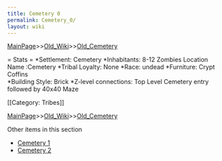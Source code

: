 ```yaml
---
title: Cemetery 0
permalink: Cemetery_0/
layout: wiki
---
```


[MainPage](/keeperrl_wiki/ "wikilink")>>[Old_Wiki](/keeperrl_wiki/Old_Wiki "wikilink")>>[Old_Cemetery](/keeperrl_wiki/Old_Cemetery "wikilink")

= Stats =
*Settlement: Cemetery 
*Inhabitants: 8-12 Zombies
Location Name :Cemetery 
*Tribal Loyalty: None
*Race: undead
*Furniture: Crypt Coffins  
*Building Style: Brick 
*Z-level connections: Top Level Cemetery entry followed by 40x40 Maze   

[[Category: Tribes]]

[MainPage](/keeperrl_wiki/ "wikilink")>>[Old_Wiki](/keeperrl_wiki/Old_Wiki "wikilink")>>[Old_Cemetery](/keeperrl_wiki/Old_Cemetery "wikilink")

Other items in this section
-    [Cemetery 1](/keeperrl_wiki/Cemetery_1 "wikilink")
-    [Cemetery 2](/keeperrl_wiki/Cemetery_2 "wikilink")
